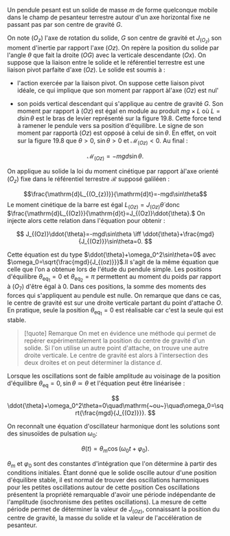 Un pendule pesant est un solide de masse $m$ de forme quelconque mobile dans le champ de
 pesanteur terrestre autour d'un axe horizontal fixe ne passant pas par son centre de gravité $G$.

 On note $(O_{z})$ l'axe de rotation du solide, $G$ son centre de gravité et $J_{(O_z)}$ son moment d'inertie
 par rapport l'axe $(Oz)$. On repère la position du solide par l'angle $\theta$ que fait la droite $(OG)$ avec la verticale descendante $(Ox).$ On suppose que la liaison entre le solide et le référentiel terrestre est une liaison pivot parfaite d'axe $(Oz)$. Le solide est soumis à :

 - l'action exercée par la liaison pivot. On suppose cette
 liaison pivot idéale, ce qui implique que son moment par rapport àl'axe $(Oz)$ est nul'

- son poids vertical descendant qui s'applique au centre de gravité $G$. Son moment par rapport à $(Oz)$ est égal en module au produit $mg\times L$ où $L= d\sin \theta$ est le bras de levier représenté sur la figure 19.8. Cette force tend à ramener le pendule vers sa position d'équilibre. Le signe de son moment par rapportà $(Oz)$ est opposé à celui de $\sin\theta$. En effet, on voit sur la figure 19.8 que $\theta>0$, $\sin\theta>0$ et $\mathscr{M}_{(Oz)}<0$. Au final :

$$\mathcal{M}_{(Oz)}=-mgd\sin\theta.$$


On applique au solide la loi du moment cinétique par rapport àl'axe orienté $(O_{z})$ fixe dans le référentiel terrestre $\mathscr{R}$ supposé galiléen :

 $$\frac{\mathrm{d}L_{(O_{z})}}{\mathrm{d}t}=-mgd\sin\theta$$
Le moment cinétique de la barre est égal $L_{(Oz)}=J_{(Oz)}\dot{\theta}$ donc $\frac{\mathrm{d}L_{(Oz)}}{\mathrm{d}t}=J_{(Oz)}\ddot{\theta}.$ On injecte alors cette relation dans l'équation pour obtenir :

 
$$
J_{(Oz)}\ddot{\theta}=-mgd\sin\theta \iff \ddot{\theta}+\frac{mgd}{J_{(Oz)}}\sin\theta=0.
$$

Cette équation est du type $\ddot{\theta}+\omega_0^2\sin\theta=0$ avec $\omega_0=\sqrt{\frac{mgd}{J_{(oz)}}}$.Il s'agit de la même équation que celle que l'on a obtenue lors de l'étude du pendule simple.
 Les positions d'équilibre $\theta_{\mathrm{eq}_1}=0$ et $\theta_{\mathrm{eq}_2}=\pi$ permettent au moment du poids par rapport à
 $(O_{7})$ d'être égal à 0. Dans ces positions, la somme des moments des forces qui s'appliquent au pendule est nulle. On remarque que dans ce cas, le centre de gravité est sur une droite verticale partant du point d'attache $O$. En pratique, seule la position $\theta_{\mathrm{eq}_1}=0$ est réalisable car c'est la seule qui est stable.

>[!quote] Remarque
>On met en évidence une méthode qui permet de repérer expérimentalement la position du centre de gravité d'un solide. Si l'on utilise un autre point d'attache, on trouve une autre droite verticale. Le centre de gravité est alors à l'intersection des deux droites et on peut déterminer la distance $d.$

Lorsque les oscillations sont de faible amplitude au voisinage de la position d'équilibre
 $\theta_\mathrm{eq}=0,\sin\theta\simeq\theta$ et l'équation peut être linéarisée :

$$
\ddot{\theta}+\omega_0^2\theta=0\quad\mathrm{~ou~}\quad\omega_0=\sqrt{\frac{mgd}{J_{(Oz)}}}.
$$

On reconnaît une équation d'oscillateur harmonique dont les solutions sont des sinusoïdes de pulsation $\omega_0:$

$$
\theta(t)=\theta_m\cos\left(\omega_0t+\varphi_0\right).
$$

$\theta_m$ et $\varphi_0$ sont des constantes d'intégration que l'on détermine à partir des conditions initiales.
Étant donné que le solide oscille autour d'une position d'équilibre stable, il est normal de trouver des oscillations harmoniques pour les petites oscillations autour de cette position Ces oscillations présentent la propriété remarquable d'avoir une période indépendante de l'amplitude (isochronisme des petites oscillations). La mesure de cette période permet de déterminer la valeur de $J_{(Oz)}$, connaissant la position du centre de gravité, la masse du solide et la valeur de l'accélération de pesanteur.

